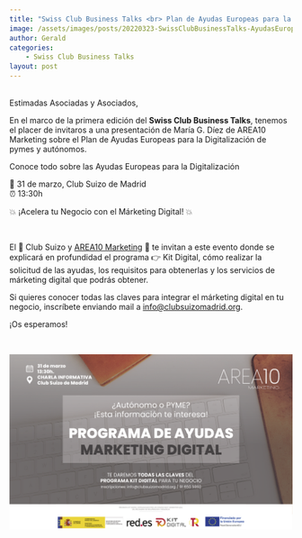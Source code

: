 ```yaml
---
title: "Swiss Club Business Talks <br> Plan de Ayudas Europeas para la Digitalización de pymes y autónomos"
image: /assets/images/posts/20220323-SwissClubBusinessTalks-AyudasEuropeasDigitalizacion.jpg
author: Gerald
categories:
    - Swiss Club Business Talks
layout: post
---
```


<br>  
Estimadas Asociadas y Asociados,  
  
En el marco de la primera edición del <b>Swiss Club Business Talks</b>, tenemos el placer de invitaros a una presentación de María G. Díez de AREA10 Marketing sobre el Plan de Ayudas Europeas para la Digitalización de pymes y autónomos.  
  
  
  
Conoce todo sobre las Ayudas Europeas para la Digitalización
 
📍 31 de marzo, Club Suizo de Madrid  
⏰ 13:30h    
  
   
💥 ¡Acelera tu Negocio con el Márketing Digital! 💥  
  
<br>  
     
El 🔴 Club Suizo y [AREA10 Marketing](http://www.area10marketing.com/) 🔴 te invitan a este evento donde se explicará en profundidad el programa 👉 Kit Digital, cómo realizar la solicitud de las ayudas, los requisitos para obtenerlas y los servicios de márketing digital que podrás obtener.  
   
Si quieres conocer todas las claves para integrar el márketing digital en tu negocio, inscríbete enviando mail a [info@clubsuizomadrid.org](mailto:info@clubsuizomadrid.org).  
   
¡Os esperamos!  
  

<br>  

![1](/assets/images/posts/20220323-SwissClubBusinessTalks-AyudasEuropeasDigitalizacion.jpg)  
  
  


  